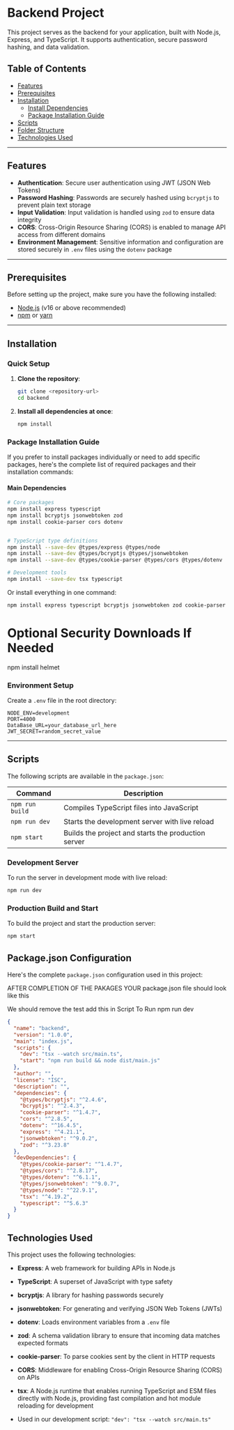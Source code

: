 # Backend Project

This project serves as the backend for your application, built with Node.js, Express, and TypeScript. It supports authentication, secure password hashing, and data validation.

## Table of Contents

- [Features](#features)
- [Prerequisites](#prerequisites)
- [Installation](#installation)
  - [Install Dependencies](#install-dependencies)
  - [Package Installation Guide](#package-installation-guide)
- [Scripts](#scripts)
- [Folder Structure](#folder-structure)
- [Technologies Used](#technologies-used)

---

## Features

- **Authentication**: Secure user authentication using JWT (JSON Web Tokens)
- **Password Hashing**: Passwords are securely hashed using `bcryptjs` to prevent plain text storage
- **Input Validation**: Input validation is handled using `zod` to ensure data integrity
- **CORS**: Cross-Origin Resource Sharing (CORS) is enabled to manage API access from different domains
- **Environment Management**: Sensitive information and configuration are stored securely in `.env` files using the `dotenv` package

---

## Prerequisites

Before setting up the project, make sure you have the following installed:

- [Node.js](https://nodejs.org/) (v16 or above recommended)
- [npm](https://www.npmjs.com/) or [yarn](https://yarnpkg.com/)

---

## Installation

### Quick Setup

1. **Clone the repository**:
   ```bash
   git clone <repository-url>
   cd backend
   ```

2. **Install all dependencies at once**:
   ```bash
   npm install
   ```

### Package Installation Guide

If you prefer to install packages individually or need to add specific packages, here's the complete list of required packages and their installation commands:

#### Main Dependencies
```bash
# Core packages
npm install express typescript
npm install bcryptjs jsonwebtoken zod
npm install cookie-parser cors dotenv


# TypeScript type definitions
npm install --save-dev @types/express @types/node
npm install --save-dev @types/bcryptjs @types/jsonwebtoken
npm install --save-dev @types/cookie-parser @types/cors @types/dotenv

# Development tools
npm install --save-dev tsx typescript
```

Or install everything in one command:
```bash
npm install express typescript bcryptjs jsonwebtoken zod cookie-parser cors dotenv && npm install --save-dev @types/express @types/node @types/bcryptjs @types/jsonwebtoken @types/cookie-parser @types/cors @types/dotenv tsx typescript
```

# Optional Security Downloads If Needed

npm install helmet <!-- no dependencies  --- -->





### Environment Setup

Create a `.env` file in the root directory:
```env
NODE_ENV=development
PORT=4000
DataBase_URL=your_database_url_here
JWT_SECRET=random_secret_value
```

---

## Scripts

The following scripts are available in the `package.json`:

| Command | Description |
|---------|-------------|
| `npm run build` | Compiles TypeScript files into JavaScript |
| `npm run dev` | Starts the development server with live reload |
| `npm start` | Builds the project and starts the production server |

### Development Server

To run the server in development mode with live reload:
```bash
npm run dev
```

### Production Build and Start

To build the project and start the production server:
```bash
npm start
```

## Package.json Configuration

Here's the complete `package.json` configuration used in this project:

AFTER COMPLETION OF THE PAKAGES YOUR package.json file should look like this

We should remove the test  add this  in Script To Run npm run dev
```json
{
  "name": "backend",
  "version": "1.0.0",
  "main": "index.js",
  "scripts": {
    "dev": "tsx --watch src/main.ts",
    "start": "npm run build && node dist/main.js"
  },
  "author": "",
  "license": "ISC",
  "description": "",
  "dependencies": {
    "@types/bcryptjs": "^2.4.6",
    "bcryptjs": "^2.4.3",
    "cookie-parser": "^1.4.7",
    "cors": "^2.8.5",
    "dotenv": "^16.4.5",
    "express": "^4.21.1",
    "jsonwebtoken": "^9.0.2",
    "zod": "^3.23.8"
  },
  "devDependencies": {
    "@types/cookie-parser": "^1.4.7",
    "@types/cors": "^2.8.17",
    "@types/dotenv": "^6.1.1",
    "@types/jsonwebtoken": "^9.0.7",
    "@types/node": "^22.9.1",
    "tsx": "^4.19.2",
    "typescript": "^5.6.3"
  }
}
```

## Technologies Used

This project uses the following technologies:

* **Express**: A web framework for building APIs in Node.js
* **TypeScript**: A superset of JavaScript with type safety
* **bcryptjs**: A library for hashing passwords securely
* **jsonwebtoken**: For generating and verifying JSON Web Tokens (JWTs)
* **dotenv**: Loads environment variables from a `.env` file
* **zod**: A schema validation library to ensure that incoming data matches expected formats
* **cookie-parser**: To parse cookies sent by the client in HTTP requests
* **CORS**: Middleware for enabling Cross-Origin Resource Sharing (CORS) on APIs

* **tsx**: A Node.js runtime that enables running TypeScript and ESM files directly with Node.js, providing fast compilation and hot module reloading for development

* Used in our development script: `"dev": "tsx --watch src/main.ts"`